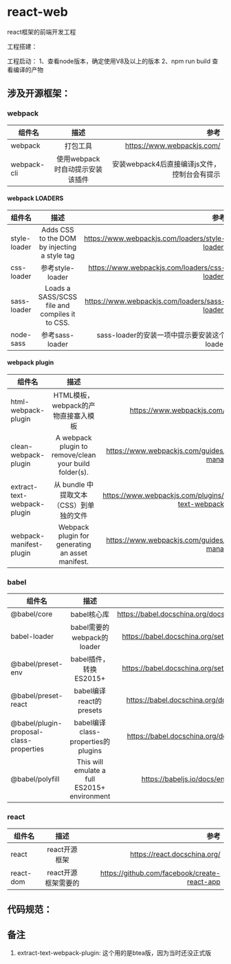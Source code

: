 # react-web
react框架的前端开发工程

工程搭建：


工程启动：
1、查看node版本，确定使用V8及以上的版本
2、npm run build 查看编译的产物


## 涉及开源框架：
### webpack
|组件名|描述|参考|
---|:--:|---:
webpack | 打包工具 | https://www.webpackjs.com/
webpack-cli | 使用webpack时自动提示安装该插件 | 安装webpack4后直接编译js文件，控制台会有提示

#### webpack LOADERS
|组件名|描述|参考|
---|:--:|---:
style-loader | Adds CSS to the DOM by injecting a style tag | https://www.webpackjs.com/loaders/style-loader/
css-loader | 参考style-loader | https://www.webpackjs.com/loaders/css-loader/
sass-loader | Loads a SASS/SCSS file and compiles it to CSS. | https://www.webpackjs.com/loaders/sass-loader/
node-sass | 参考sass-loader | sass-loader的安装一项中提示要安装这个loader | 

#### webpack plugin
|组件名|描述|参考|
---|:--:|---:
html-webpack-plugin | HTML模板，webpack的产物直接塞入模板 | https://www.webpackjs.com/plugins/
clean-webpack-plugin | A webpack plugin to remove/clean your build folder(s). | https://www.webpackjs.com/guides/output-management/
extract-text-webpack-plugin | 从 bundle 中提取文本（CSS）到单独的文件 | https://www.webpackjs.com/plugins/extract-text-webpack-plugin/
webpack-manifest-plugin | Webpack plugin for generating an asset manifest. | https://www.webpackjs.com/guides/output-management/

### babel
|组件名|描述|参考|
---|:--:|---:
@babel/core | babel核心库 | https://babel.docschina.org/docs/en/index.html
babel-loader | babel需要的webpack的loader | https://babel.docschina.org/setup#installation
@babel/preset-env | babel插件，转换ES2015+ | https://babel.docschina.org/setup#installation
@babel/preset-react | babel编译react的presets | https://babel.docschina.org/docs/en/presets
@babel/plugin-proposal-class-properties | babel编译class-properties的plugins | https://babel.docschina.org/docs/en/plugins
@babel/polyfill | This will emulate a full ES2015+ environment | https://babeljs.io/docs/en/babel-polyfill


### react
|组件名|描述|参考|
---|:--:|---:
react | react开源框架 | https://react.docschina.org/
react-dom | react开源框架需要的 | https://github.com/facebook/create-react-app

## 代码规范：

## 备注
1. extract-text-webpack-plugin: 这个用的是btea版，因为当时还没正式版